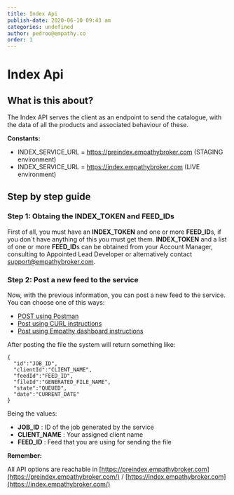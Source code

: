 ```yaml
---
title: Index Api
publish-date: 2020-06-10 09:43 am
categories: undefined
author: pedroo@empathy.co
order: 1
---
```


# Index Api

## What is this about?
The Index API serves the client as an endpoint to send the catalogue, with the data of all the products and associated behaviour of these.

**Constants:**

* INDEX_SERVICE_URL = <https://preindex.empathybroker.com> (STAGING environment) 
* INDEX_SERVICE_URL = <https://index.empathybroker.com> (LIVE environment)

## Step by step guide
### Step 1: Obtaing the INDEX_TOKEN and FEED_IDs
First of all, you must have an **INDEX_TOKEN** and one or more **FEED_ID**s, if you don´t have anything  of this  you must  get them. **INDEX_TOKEN** and a list of one or more **FEED_ID**s can be obtained from your Account Manager, consulting to Appointed Lead Developer or alternatively contact [support@empathybroker.com](mailto:support@empathybroker.com).

### Step 2: Post a new feed to the service
Now, with the previous information, you can post a new feed to the service. You can choose one of this  ways:

* [POST using Postman](/api-reference/index-api/post-new-feed/post-postman/)
* [Post using CURL instructions ](/api-reference/index-api/post-new-feed/post-curl/)
* [Post using Empathy dashboard instructions](/api-reference/index-api/post-new-feed/post-empathy/)

After posting the file the system will return something like:

```
{
  "id":"JOB_ID",
  "clientId":"CLIENT_NAME",
  "feedId":"FEED_ID",
  "fileId":"GENERATED_FILE_NAME",
  "state":"QUEUED",
  "date":"CURRENT_DATE"
}
```

Being the values:

* **JOB_ID** : ID of the job generated by the service
* **CLIENT_NAME** : Your assigned client name
* **FEED_ID** : Feed that you are using for sending the file

**Remember:**

All API options are reachable in [https://preindex.empathybroker.com](https://preindex.empathybroker.com/) / [https://index.empathybroker.com](https://index.empathybroker.com/)


